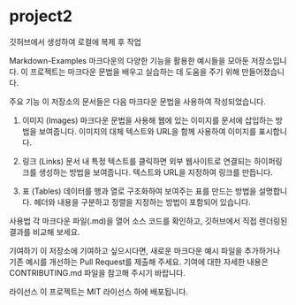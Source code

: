 # project2
깃허브에서 생성하여 로컬에 복제 후 작업
 
 Markdown-Examples
마크다운의 다양한 기능을 활용한 예시들을 모아둔 저장소입니다. 이 프로젝트는 마크다운 문법을 배우고 실습하는 데 도움을 주기 위해 만들어졌습니다.
 
주요 기능
이 저장소의 문서들은 다음 마크다운 문법을 사용하여 작성되었습니다.
 
1. 이미지 (Images)
마크다운 문법을 사용해 웹에 있는 이미지를 문서에 삽입하는 방법을 보여줍니다. 이미지의 대체 텍스트와 URL을 함께 사용하여 이미지를 표시합니다.
 
2. 링크 (Links)
문서 내 특정 텍스트를 클릭하면 외부 웹사이트로 연결되는 하이퍼링크를 생성하는 방법을 보여줍니다. 텍스트와 URL을 지정하여 링크를 만듭니다.
 
3. 표 (Tables)
데이터를 행과 열로 구조화하여 보여주는 표를 만드는 방법을 설명합니다. 헤더와 내용을 구분하고 정렬을 지정하는 방법이 포함되어 있습니다.
 
사용법
각 마크다운 파일(.md)을 열어 소스 코드를 확인하고, 깃허브에서 직접 렌더링된 결과를 비교해 보세요.
 
기여하기
이 저장소에 기여하고 싶으시다면, 새로운 마크다운 예시 파일을 추가하거나 기존 예시를 개선하는 Pull Request를 제출해 주세요. 기여에 대한 자세한 내용은 CONTRIBUTING.md 파일을 참고해 주시기 바랍니다.
 
라이선스
이 프로젝트는 MIT 라이선스 하에 배포됩니다.